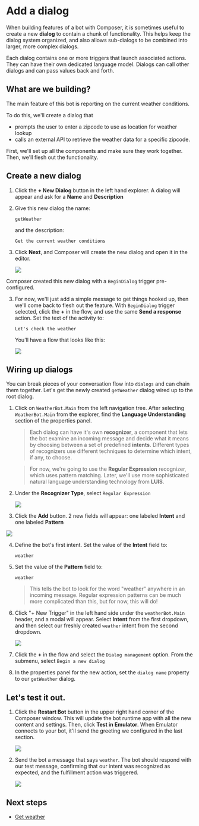 # Add a dialog

When building features of a bot with Composer, it is sometimes useful to create a new **dialog** to contain a chunk of functionality. This helps keep the dialog system organized, and also allows sub-dialogs to be combined into larger, more complex dialogs. 

Each dialog contains one or more triggers that launch associated actions. They can have their own dedicated language model. Dialogs can call other dialogs and can pass values back and forth.

## What are we building?

The main feature of this bot is reporting on the current weather conditions.

To do this, we'll create a dialog that 
- prompts the user to enter a zipcode to use as location for weather lookup
- calls an external API to retrieve the weather data for a specific zipcode.

First, we'll set up all the components and make sure they work together. Then, we'll flesh out the functionality.

## Create a new dialog
1. Click the **+ New Dialog** button in the left hand explorer. A dialog will appear and ask for a **Name** and **Description**

2. Give this new dialog the name:
    
      `getWeather`
    
    and the description:
    
      `Get the current weather conditions`

3. Click **Next**, and Composer will create the new dialog and open it in the editor.  

   ![](../media/tutorial-weatherbot/02/create-getweather.png)

Composer created this new dialog with a `BeginDialog` trigger pre-configured.

3. For now, we'll just add a simple message to get things hooked up, then we'll come back to flesh out the feature. With `BeginDialog` trigger selected, click the **+** in the flow, and use the same **Send a response** action.  Set the text of the activity to:
   
      `Let's check the weather`

   You'll have a flow that looks like this:

   ![](../media/tutorial-weatherbot/02/getweather-draft.png)

## Wiring up dialogs
You can break pieces of your conversation flow into `dialogs` and can chain them together. Let's get the newly created `getWeather` dialog wired up to the root dialog.

1. Click on `WeatherBot.Main` from the left navigation tree. After selecting `WeatherBot.Main` from the explorer, find the **Language Understanding** section of the properties panel. 

   > Each dialog can have it's own **recognizer**, a component that lets the bot examine an incoming message and decide what it means by choosing between a set of predefined **intents**. Different types of recognizers use different techniques to determine which intent, if any, to choose.

   > For now, we're going to use the **Regular Expression** recognizer, which uses pattern matching. Later, we'll use more sophisticated natural language understanding technology from **LUIS**.

2. Under the **Recognizer Type**, select `Regular Expression`

   ![](../media/tutorial-weatherbot/02/regexp-recognizer.gif)

3.  Click the **Add** button. 2 new fields will appear: one labeled **Intent** and one labeled **Pattern**

   ![](../media/tutorial-weatherbot/02/weather-intent.png)

4. Define the bot's first intent. Set the value of the **Intent** field to:

      `weather`

5. Set the value of the **Pattern** field to:

      `weather`

   > This tells the bot to look for the word "weather" anywhere in an incoming message. Regular expression patterns can be much more complicated than this, but for now, this will do!

6. Click "+ New Trigger" in the left hand side under the `weatherBot.Main` header, and a modal will appear. Select **Intent** from the first dropdown, and then select our freshly created `weather` intent from the second dropdown.

   ![](../media/tutorial-weatherbot/02/weather-trigger.gif)

7. Click the **+** in the flow and select the `Dialog management` option. From the submenu, select `Begin a new dialog`

8. In the properties panel for the new action, set the `dialog name` property to  our `getWeather` dialog.

## Let's test it out.

1. Click the **Restart Bot** button in the upper right hand corner of the Composer window.  This will update the bot runtime app with all the new content and settings. Then, click **Test in Emulator**. When Emulator connects to your bot, it'll send the greeting we configured in the last section.

   ![](../media/tutorial-weatherbot/02/restart-bot.gif)

2. Send the bot a message that says `weather`. The bot should respond with our test message, confirming that our intent was recognized as expected, and the fulfillment action was triggered.

   ![](../media/tutorial-weatherbot/02/emulator-weather-draft.png)

## Next steps
- [Get weather](./bot-tutorial-get-weather.md)
